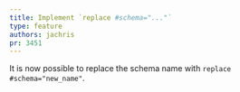 ```yaml
---
title: Implement `replace #schema="..."`
type: feature
authors: jachris
pr: 3451
---
```


It is now possible to replace the schema name with `replace #schema="new_name"`.
